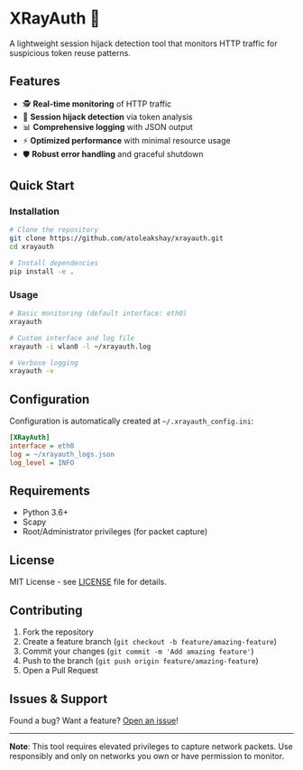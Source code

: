 # XRayAuth 🔐

A lightweight session hijack detection tool that monitors HTTP traffic for suspicious token reuse patterns.

## Features

- 🕵️ **Real-time monitoring** of HTTP traffic
- 🚨 **Session hijack detection** via token analysis
- 📊 **Comprehensive logging** with JSON output
- ⚡ **Optimized performance** with minimal resource usage
- 🛡️ **Robust error handling** and graceful shutdown

## Quick Start

### Installation

```bash
# Clone the repository
git clone https://github.com/atoleakshay/xrayauth.git
cd xrayauth

# Install dependencies
pip install -e .
```

### Usage

```bash
# Basic monitoring (default interface: eth0)
xrayauth

# Custom interface and log file
xrayauth -i wlan0 -l ~/xrayauth.log

# Verbose logging
xrayauth -v
```

## Configuration

Configuration is automatically created at `~/.xrayauth_config.ini`:

```ini
[XRayAuth]
interface = eth0
log = ~/xrayauth_logs.json
log_level = INFO
```

## Requirements

- Python 3.6+
- Scapy
- Root/Administrator privileges (for packet capture)

## License

MIT License - see [LICENSE](LICENSE) file for details.

## Contributing

1. Fork the repository
2. Create a feature branch (`git checkout -b feature/amazing-feature`)
3. Commit your changes (`git commit -m 'Add amazing feature'`)
4. Push to the branch (`git push origin feature/amazing-feature`)
5. Open a Pull Request

## Issues & Support

Found a bug? Want a feature? [Open an issue](https://github.com/atoleakshay/Xrayauth-Cli-Tool/issues)!

---

**Note**: This tool requires elevated privileges to capture network packets. Use responsibly and only on networks you own or have permission to monitor. 
